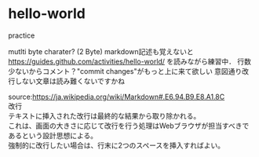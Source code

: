 # hello-world
practice  
  
  mutlti byte charater? (2 Byte)
  markdown記述も覚えないと  
  https://guides.github.com/activities/hello-world/
  を読みながら練習中．
  行数少ないからコメント？"commit changes"がもっと上に来て欲しい
  意図通り改行しない文章は読み難くないですかね
  
  source:https://ja.wikipedia.org/wiki/Markdown#.E6.94.B9.E8.A1.8C  
  改行  
  テキストに挿入された改行は最終的な結果から取り除かれる。  
  これは、画面の大きさに応じて改行を行う処理はWebブラウザが担当すべきであるという設計思想による。  
  強制的に改行したい場合は、行末に2つのスペースを挿入すればよい。  
